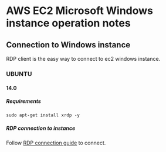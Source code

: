 # AWS EC2 Microsoft Windows instance operation notes

## Connection to Windows instance

RDP client is the easy way to connect to ec2 windows instance.

### UBUNTU

#### 14.0

##### Requirements

```
sudo apt-get install xrdp -y
```

##### RDP connection to instance

Follow [RDP connection guide](https://docs.aws.amazon.com/AWSEC2/latest/WindowsGuide/connecting_to_windows_instance.html#connect-rdp)
to connect.


